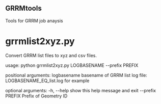 ## GRRMtools
Tools for GRRM job anaysis

# grrmlist2xyz.py
Convert GRRM list files to xyz and csv files.

usage: python grrmlist2xyz.py LOGBASENAME --prefix PREFIX

positional arguments:
  logbasename      basename of GRRM list log file: LOGBASENAME_EQ_list.log for example

optional arguments:
  -h, --help       show this help message and exit
  --prefix PREFIX  Prefix of Geometry ID
